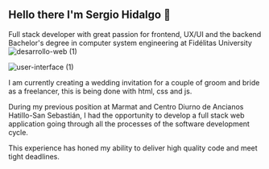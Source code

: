 ## Hello there I'm Sergio Hidalgo 👋
Full stack developer with great passion for frontend, UX/UI and the backend
Bachelor's degree in computer system engineering at Fidélitas University ![desarrollo-web (1)](https://github.com/user-attachments/assets/3f553a1d-eca0-4685-b434-7bb3d6f0920c)


![user-interface (1)](https://github.com/user-attachments/assets/469c0439-811c-4e12-8970-d089a7fbfa70)

I am currently creating a wedding invitation for a couple of groom and bride
as a freelancer, this is being done with html, css and js.

During my previous position at Marmat and Centro Diurno de Ancianos 
Hatillo-San Sebastián, I had the opportunity to develop a full stack web
application going through all the processes of the software development 
cycle. 

This experience has honed my ability to deliver high quality code and meet 
tight deadlines.




<!--
**Shidalgra/Shidalgra** is a ✨ _special_ ✨ repository because its `README.md` (this file) appears on your GitHub profile.

Here are some ideas to get you started:

- 🔭 I’m currently working on ...
- 🌱 I’m currently learning ...
- 👯 I’m looking to collaborate on ...
- 🤔 I’m looking for help with ...
- 💬 Ask me about ...
- 📫 How to reach me: ...
- 😄 Pronouns: ...
- ⚡ Fun fact: ...
-->
